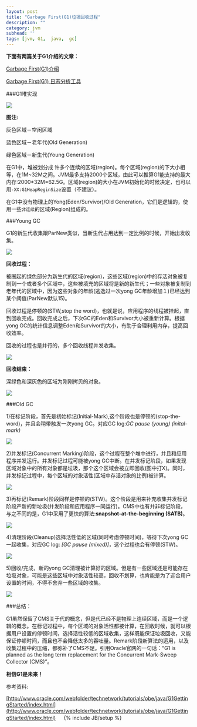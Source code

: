 ```yaml
---
layout: post
title: "Garbage First(G1)垃圾回收过程"
description: ""
category: jvm
subhead: ''
tags: [jvm, G1,  java,  gc]
---
```


**下面有两篇关于G1介绍的文章：**

[Garbage First(G1)介绍](/jvm/2012/07/08/g1-introduction/)

[Garbage First(G1) 日志分析工具](/java/2012/12/22/g1-log-tool/)

###G1堆实现


![](http://i1298.photobucket.com/albums/ag53/lichengwu/g158067ED36784_zps902cdd37.png)

**图注:**

灰色区域－空闲区域

蓝色区域－老年代(Old Generation)

绿色区域－新生代(Young Generation)

在G1中，堆被划分成  许多个连续的区域(region)。每个区域(region)的下大小相等，在1M~32M之间。JVM最多支持2000个区域，由此可以推算G1能支持的最大内存:2000\*32M=62.5G。区域(region)的大小在JVM初始化的时候决定，也可以用`-XX:G1HeapReginSize`设置（不建议）。

在G1中没有物理上的Yong(Eden/Survivor)/Old Generation，它们是逻辑的，使用一些`非连续`的区域(Region)组成的。

###Young GC 

G1的新生代收集跟ParNew类似，当新生代占用达到一定比例的时候，开始出发收集。

![](http://i1298.photobucket.com/albums/ag53/lichengwu/Slide10_zps4d4c908d.png)

**回收过程：**

被圈起的绿色部分为新生代的区域(region)，这些区域(region)中的存活对象被复制到一个或者多个区域中，这些被填充的区域将是新的新生代；一些对象被复制到老年代的区域中，因为这些对象的年龄(逃逸过一次yong GC年龄增加１)已经达到某个阈值(ParNew默认15)。

回收过程是停顿的(STW,stop the word)，也就是说，应用程序的线程被挂起，直到回收完成。回收完成之后，下次GC的Eden和Survivor大小被重新计算。根据yong GC的统计信息调整Eden和Survivor的大小，有助于合理利用内存，提高回收效率。

回收的过程也是并行的，多个回收线程并发收集。

![](http://i1298.photobucket.com/albums/ag53/lichengwu/Slide11_zpsf16e424a.png)

**回收结束：**

深绿色和深灰色的区域为刚刚拷贝的对象。


![](http://i1298.photobucket.com/albums/ag53/lichengwu/Slide12_zpsbbb92c32.png)

###Old GC

1)在标记阶段，首先是初始标记(Initial-Mark),这个阶段也是停顿的(stop-the-word)，并且会稍带触发一次yong GC。对应GC log:*GC pause (young) (inital-mark)*


![](http://i1298.photobucket.com/albums/ag53/lichengwu/Slide13_zps7d0f6d90.png)


2)并发标记(Concurrent Marking)阶段，这个过程在整个堆中进行，并且和应用程序并发运行。并发标记过程可能被yong GC中断。在并发标记阶段，如果发现区域对象中的所有对象都是垃圾，那个这个区域会被立即回收(图中打X)。同时，并发标记过程中，每个区域的对象活性(区域中存活对象的比例)被计算。


![](http://i1298.photobucket.com/albums/ag53/lichengwu/Slide14_zps18aa7759.png)

3)再标记(Remark)阶段同样是停顿的(STW)。这个阶段是用来补充收集并发标记阶段产新的新垃圾(并发阶段和应用程序一同运行)。CMS中也有并非标记阶段，与之不同的是，G1中采用了更快的算法:**snapshot-at-the-beginning (SATB)**。

![](http://i1298.photobucket.com/albums/ag53/lichengwu/Slide15_zps0f838b4f.png)

4)清理阶段(Cleanup)选择活性低的区域(同时考虑停顿时间)，等待下次yong GC一起收集，对应GC log: *\[GC pause \(mixed\)\]*，这个过程也会有停顿(STW)。

![](http://i1298.photobucket.com/albums/ag53/lichengwu/Slide16_zpsfa7decb6.png)

5)回收/完成，新的yong GC清理被计算好的区域。但是有一些区域还是可能存在垃圾对象，可能是这些区域中对象活性较高，回收不划算，也肯能是为了迎合用户设置的时间，不得不舍弃一些区域的收集。

![](http://i1298.photobucket.com/albums/ag53/lichengwu/Slide17_zpsae53425f.png)

###总结：

G1虽然保留了CMS关于代的概念，但是代已经不是物理上连续区域，而是一个逻辑的概念。在标记过程中，每个区域的对象活性都被计算，在回收时候，就可以根据用户设置的停顿时间，选择活性较低的区域收集，这样既能保证垃圾回收，又能保证停顿时间，而且也不会降低太多的吞吐量。Remark阶段新算法的运用，以及收集过程中的压缩，都弥补了CMS不足。引用Oracle官网的一句话：“G1 is planned as the long term replacement for the Concurrent Mark-Sweep Collector (CMS)”。

**相信G1是未来！**

参考资料:

[http://www.oracle.com/webfolder/technetwork/tutorials/obe/java/G1GettingStarted/index.html](http://www.oracle.com/webfolder/technetwork/tutorials/obe/java/G1GettingStarted/index.html)
　
{% include JB/setup %}